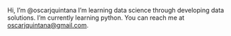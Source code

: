 Hi, I’m @oscarjquintana
I’m learning data science through developing data solutions.
I’m currently learning python.
You can reach me at oscarjquintana@gmail.com.
